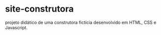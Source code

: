 # site-construtora
projeto didático de uma construtora fictícia desenvolvido em HTML, CSS e Javascript.

